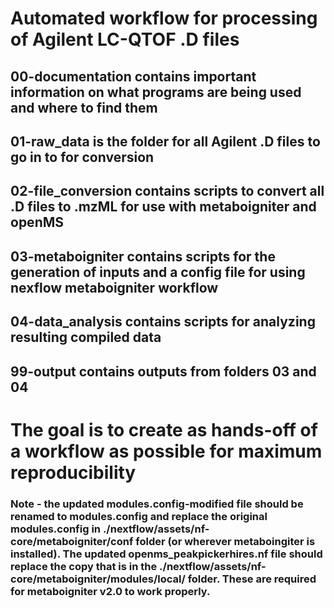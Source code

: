 # Automated workflow for processing of Agilent LC-QTOF .D files

## 00-documentation contains important information on what programs are being used and where to find them

## 01-raw_data is the folder for all Agilent .D files to go in to for conversion

## 02-file_conversion contains scripts to convert all .D files to .mzML for use with metaboigniter and openMS

## 03-metaboigniter contains scripts for the generation of inputs and a config file for using nexflow metaboigniter workflow

## 04-data_analysis contains scripts for analyzing resulting compiled data

## 99-output contains outputs from folders 03 and 04

# The goal is to create as hands-off of a workflow as possible for maximum reproducibility

### Note - the updated modules.config-modified file should be renamed to modules.config and replace the original modules.config in ./nextflow/assets/nf-core/metaboigniter/conf folder (or wherever metaboingiter is installed). The updated openms_peakpickerhires.nf file should replace the copy that is in the ./nextflow/assets/nf-core/metaboigniter/modules/local/ folder. These are required for metaboigniter v2.0 to work properly.
